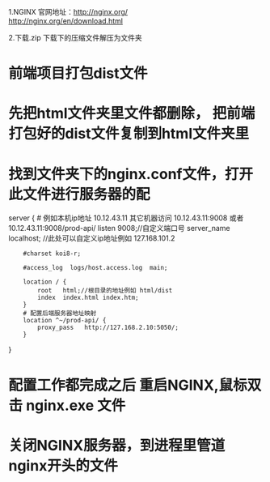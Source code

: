 1.NGINX 官网地址：http://nginx.org/ <br/>
http://nginx.org/en/download.html

2.下载.zip
下载下的压缩文件解压为文件夹

# 前端项目打包dist文件
# 先把html文件夹里文件都删除， 把前端打包好的dist文件复制到html文件夹里

# 找到文件夹下的nginx.conf文件，打开此文件进行服务器的配

 server {
        # 例如本机ip地址 10.12.43.11 其它机器访问 10.12.43.11:9008 或者 10.12.43.11:9008/prod-api/
        listen  9008;//自定义端口号
        server_name  localhost; //此处可以自定义ip地址例如 127.168.101.2

        #charset koi8-r;

        #access_log  logs/host.access.log  main;

        location / {
            root   html;//根目录的地址例如 html/dist
            index  index.html index.htm;
        }
        # 配置后端服务器地址映射
        location ^~/prod-api/ {
            proxy_pass   http://127.168.2.10:5050/;
        }
}
# 配置工作都完成之后 重启NGINX,鼠标双击 nginx.exe 文件
# 关闭NGINX服务器，到进程里管道nginx开头的文件
